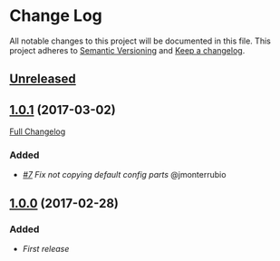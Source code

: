 ﻿# Change Log
All notable changes to this project will be documented in this file.
This project adheres to [Semantic Versioning](http://semver.org/) and [Keep a changelog](https://github.com/olivierlacan/keep-a-changelog).

## [Unreleased](https://github.com/idealista-tech/prometheus_alertmanager-role/tree/develop)

## [1.0.1](https://github.com/idealista-tech/prometheus_alertmanager-role/tree/1.0.1) (2017-03-02)
[Full Changelog](https://github.com/idealista-tech/prometheus_alertmanager-role/compare/1.0.0...1.0.1)

### Added
- *[#7](https://github.com/idealista-tech/prometheus_alertmanager-role-role/issues/1) Fix not copying default config parts* @jmonterrubio

## [1.0.0](https://github.com/idealista-tech/prometheus_alertmanager-role/tree/1.0.0) (2017-02-28)
### Added
- *First release*

